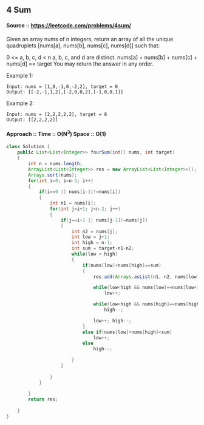 ## 4 Sum

#### Source :: https://leetcode.com/problems/4sum/

Given an array nums of n integers, return an array of all the unique quadruplets [nums[a], nums[b], nums[c], nums[d]] such that:

0 <= a, b, c, d < n
a, b, c, and d are distinct.
nums[a] + nums[b] + nums[c] + nums[d] == target
You may return the answer in any order.

 

Example 1:
```
Input: nums = [1,0,-1,0,-2,2], target = 0
Output: [[-2,-1,1,2],[-2,0,0,2],[-1,0,0,1]]
```
Example 2:
```
Input: nums = [2,2,2,2,2], target = 8
Output: [[2,2,2,2]]
```

#### Approach :: Time :: O(N<sup>3</sup>) Space :: O(1)

```java
class Solution {
    public List<List<Integer>> fourSum(int[] nums, int target) 
    {    
        int n = nums.length;
        ArrayList<List<Integer>> res = new ArrayList<List<Integer>>();
        Arrays.sort(nums);
        for(int i=0; i<n-3; i++)
        {            
            if(i==0 || nums[i-1]!=nums[i])
            {
                int n1 = nums[i];
                for(int j=i+1; j<n-2; j++)
                {
                    if(j==i+1 || nums[j-1]!=nums[j])
                    {
                        int n2 = nums[j];
                        int low = j+1;
                        int high = n-1;
                        int sum = target-n1-n2;
                        while(low < high)
                        {
                            if(nums[low]+nums[high]==sum)
                            {
                                res.add(Arrays.asList(n1, n2, nums[low], nums[high]));

                                while(low<high && nums[low]==nums[low+1])
                                    low++;

                                while(low<high && nums[high]==nums[high-1])
                                    high--;

                                low++; high--;
                            }
                            else if(nums[low]+nums[high]<sum)
                                low++;
                            else
                                high--;

                        }
                    }
                    
                }
            }
            
        }
        return res;
        
    }
}
```